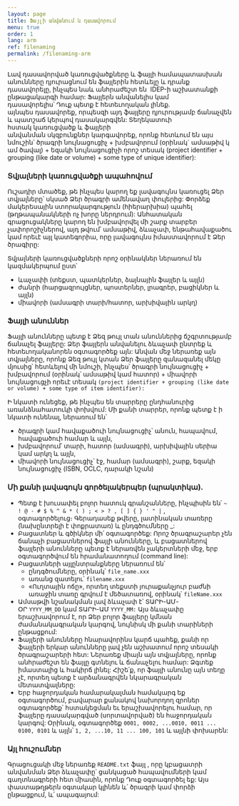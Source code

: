 ```yaml
---
layout: page
title: Ֆայլի անվանում և դասավորում
menu: true
order: 1
lang: arm
ref: filenaming
permalink: /filenaming-arm
---
```


Լավ դասավորված կառուցվածքները և ֆայլի համապատասխան անունները դյուրացնում են ֆայլերին հետևելը և դրանք դասավորելը, ինչպես նաև անհրաժեշտ են  IDEP-ի աշխատանքի ընթացակարգի համար: Ֆայլերն անվանելիս կամ դասավորելիս՝ Դուք պետք է հետեւողական լինեք. այնպես դասավորեք, որպեսզի այդ ֆայլերը դյուրությամբ ճանաչվեն և պատշաճ կերպով դասակարգվեն: Տեղեկատուի հստակ կառուցվածք և ֆայլերի անվանման սկզբունքներ կարգավորեք, որոնք հետևում են այս նմուշին՝ ծրագրի նույնացուցիչ + խմբավորում (օրինակ` ամսաթիվ կամ ծավալ) + եզակի նույնացուցիչի որոշ տեսակ (project identifier + grouping (like date or volume) + some type of unique identifier): 

### Տվյալների կառուցվածքի ապահովում

Ուշադիր մտածեք, թե ինչպես կարող եք լավագույնս կառուցել Ձեր տվյալները՝ սկսած Ձեր ծրագրի ամենավաղ փուլերից: Փորձեք մակերեսային ստորակարգություն (հիերարխիա) պահել (թղթապանակների ոչ խորը ներդրում): Անհատական գրացուցակները կարող են խմբավորվել մի շարք տարբեր չափորոշիչներով, այդ թվում՝ ամսաթիվ, ձևաչափ, ենթահավաքածու կամ որեւէ այլ կատեգորիա, որը լավագույնս իմաստավորում է Ձեր ծրագիրը:

Տվյալների կառուցվածքների որոշ օրինակներ ներառում են կազմակերպում ըստ՝

* ևաչափի (տեքստ, պատկերներ, ձայնային ֆայլեր և այլն)
* ժանրի (հարցազրույցներ, պոստերներ, լրագրեր, բացիկներ և այլն)
* միավորի (ամսագրի տարի/հատոր, արխիվային արկղ)

### Ֆայլի անուններ

Ֆայլի անունները պետք է Ձեզ թույլ տան անուններից ճշգրտությամբ ճանաչել ֆայլերը: Ձեր ֆայլերն անվանելու ձևաչափ ընտրեք և հետեւողականորեն օգտագործեք այն: Անվան մեջ ներառեք այն տվյալները, որոնք Ձեզ թույլ կտան Ձեր ֆայլերը զանազանել մեկը մյուսից՝ հետևելով մի նմուշի, ինչպես՝ ծրագրի նույնացուցիչ + խմբավորում (օրինակ՝ ամսաթիվ կամ հատոր) + միավորի նույնացուցչի որեւէ տեսակ `(project identifier + grouping (like date or volume) + some type of item identifier):`

Ի նկատի ունեցեք, թե ինչպես են տարրերը ընդհանուրից առանձնահատուկի փոխվում: Մի քանի տարրեր, որոնք պետք է ի նկատի ունենալ, ներառում են՝

* ծրագրի կամ հավաքածուի նույնացուցիչ՝ անուն, հապավում, հավաքածուի համար և այլն,
* խմբավորում՝ տարի, հատոր (ամսագրի), արխիվային սերիա կամ արկղ և այլն,
* միավորի նույնացուցիչ՝ էջ, համար (ամսագրի), շարք, եզակի նույնացուցիչ (ISBN, OCLC, դարակի նշան)

### Մի քանի լավագույն գործելակերպեր (պրակտիկա).

* Պետք է խուսափել բոլոր հատուկ գրանշանները, ինչպիսին են՝ `~ ! @ - # $ % ^ & * ( ) ; < > ? , [ ] { } ' " |` , օգտագործելուց։ Գերադասեք թվերը, լատինական տառերը (նախընտրելի է փոքրատառ) և ընդգծումները _:
* Բացատներ և գծիկներ մի՛ օգտագործեք: Որոշ ծրագրաշարեր չեն ճանաչի բացատներով ֆայլի անունները, և բացատներով ֆայլերի անունները պետք է ներառվեն չակերտների մեջ, երբ օգտագործվում են հրամանատողում (command line):
* Բացատների այլընտրանքները ներառում են՝
    * ընդգծումները, օրինակ՝ `file_name.xxx`
    * առանց զատելու՝ `filename.xxx`
    * «Ուղտային ոճը», որտեղ տեքստի յուրաքանչյուր բաժնի առաջին տառը գրվում է մեծատառով, օրինակ՝ `fileName.xxx`
* Ամսաթվի նշանակման լավ ձևաչափ է՝ ՏԱՐԻ-ԱՄ-ՕՐ `YYYY_MM_DD` կամ ՏԱՐԻ-ԱՄ `YYYY_MM:` Այս ձևաչափը երաշխավորում է, որ Ձեր բոլոր ֆայլերը կմնան ժամանակագրական կարգով, նույնիսկ մի քանի տարիների ընթացքում:
* Ֆայլերի անունները հնարավորինս կարճ պահեք, քանի որ ֆայլերի երկար անունները լավ չեն աշխատում որոշ տեսակի ծրագրաշարերի հետ: Ներառեք միայն այն տվյալները, որոնք անհրաժեշտ են ֆայլը գտնելու և ճանաչելու համար: Ձգտեք իմաստալից և հակիրճ լինել: Հիշե՛ք, որ ֆայլի անունը այն տեղը չէ, որտեղ պետք է արձանագրվեն նկարագրական մետատվյալները:
* Երբ հաջորդական համարակալման համակարգ եք օգտագործում, բավարար քանակով նախորդող զրոներ օգտագործեք՝ հստակեցման եւ երաշխավորելու համար, որ ֆայլերը դասակարգված (սորտավորված) են հաջորդական կարգով: Օրինակ, օգտագործեք `0001, 0002, ...0010, 0011 ... 0100, 0101` և այլն՝ `1, 2, ...10, 11 ... 100, 101` և այլնի փոխարեն:

### Այլ հուշումներ

Գրացուցակի մեջ ներառեք `README.txt` ֆայլ , որը կբացատրի անվանման Ձեր ձևաչափը՝ ցանկացած հապավումների կամ գաղտնագրերի հետ միասին, որոնք Դուք օգտագործել եք: Այս փաստաթղթերն օգտակար կլինեն և՛ ծրագրի կամ փորձի ընթացքում, և՛ ապագայում:
